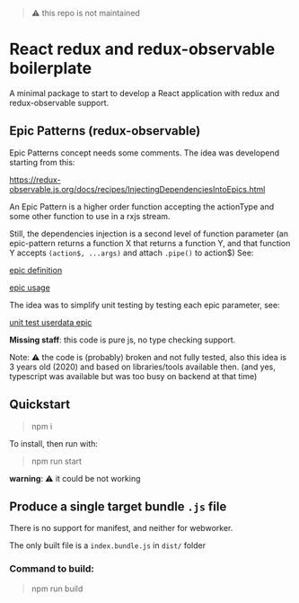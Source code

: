 > :warning: this repo is not maintained

# React redux and redux-observable boilerplate

A minimal package to start to develop a React application with redux
and redux-observable support.

## Epic Patterns (redux-observable)

Epic Patterns concept needs some comments.
The idea was developend starting from this:

https://redux-observable.js.org/docs/recipes/InjectingDependenciesIntoEpics.html

An Epic Pattern is a higher order function accepting the actionType and some
other function to use in a rxjs stream.

Still, the dependencies injection is a second level of function parameter (an epic-pattern returns a function X that returns a function Y, and that function Y accepts `(action$, ...args)` and attach `.pipe()` to action$)
See:

[epic definition](src/redux/epic-patterns/index.js)

[epic usage](src/redux/reducers/userdata/index.js)

The idea was to simplify unit testing by testing each epic parameter, see:

[unit test userdata epic](src/redux/reducers/userdata/userdata-handler.spec.js)

**Missing staff**: this code is pure js, no type checking support.

Note: :warning: the code is (probably) broken and not fully tested, also this idea is 3 years old (2020) and based on libraries/tools available then. (and yes, typescript was available but was too busy on backend at that time)

## Quickstart

> npm i

To install, then run with:

> npm run start

**warning**: :warning: it could be not working

## Produce a single target bundle `.js` file

There is no support for manifest, and neither for webworker.

The only built file is a `index.bundle.js` in `dist/` folder

### Command to build:

> npm run build
